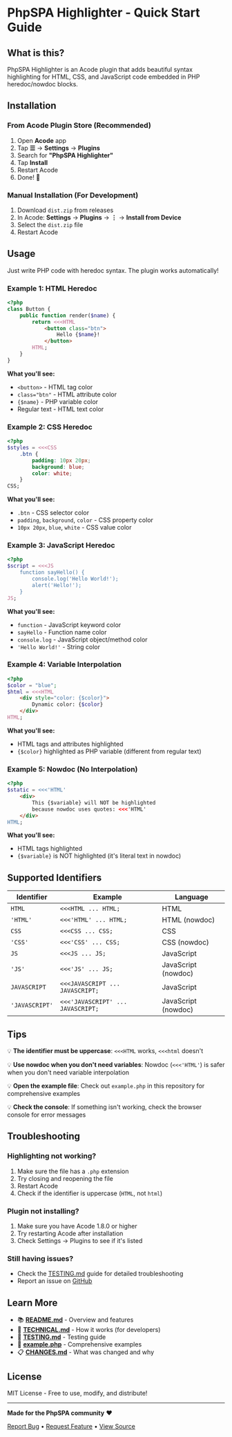# PhpSPA Highlighter - Quick Start Guide

## What is this?

PhpSPA Highlighter is an Acode plugin that adds beautiful syntax highlighting for HTML, CSS, and JavaScript code embedded in PHP heredoc/nowdoc blocks.

## Installation

### From Acode Plugin Store (Recommended)
1. Open **Acode** app
2. Tap **☰** → **Settings** → **Plugins**
3. Search for **"PhpSPA Highlighter"**
4. Tap **Install**
5. Restart Acode
6. Done! 🎉

### Manual Installation (For Development)
1. Download `dist.zip` from releases
2. In Acode: **Settings** → **Plugins** → **⋮** → **Install from Device**
3. Select the `dist.zip` file
4. Restart Acode

## Usage

Just write PHP code with heredoc syntax. The plugin works automatically!

### Example 1: HTML Heredoc
```php
<?php
class Button {
    public function render($name) {
        return <<<HTML
            <button class="btn">
                Hello {$name}!
            </button>
        HTML;
    }
}
```

**What you'll see:**
- `<button>` - HTML tag color
- `class="btn"` - HTML attribute color
- `{$name}` - PHP variable color
- Regular text - HTML text color

### Example 2: CSS Heredoc
```php
<?php
$styles = <<<CSS
    .btn {
        padding: 10px 20px;
        background: blue;
        color: white;
    }
CSS;
```

**What you'll see:**
- `.btn` - CSS selector color
- `padding`, `background`, `color` - CSS property color
- `10px 20px`, `blue`, `white` - CSS value color

### Example 3: JavaScript Heredoc
```php
<?php
$script = <<<JS
    function sayHello() {
        console.log('Hello World!');
        alert('Hello!');
    }
JS;
```

**What you'll see:**
- `function` - JavaScript keyword color
- `sayHello` - Function name color
- `console.log` - JavaScript object/method color
- `'Hello World!'` - String color

### Example 4: Variable Interpolation
```php
<?php
$color = "blue";
$html = <<<HTML
    <div style="color: {$color}">
        Dynamic color: {$color}
    </div>
HTML;
```

**What you'll see:**
- HTML tags and attributes highlighted
- `{$color}` highlighted as PHP variable (different from regular text)

### Example 5: Nowdoc (No Interpolation)
```php
<?php
$static = <<<'HTML'
    <div>
        This {$variable} will NOT be highlighted
        because nowdoc uses quotes: <<<'HTML'
    </div>
HTML;
```

**What you'll see:**
- HTML tags highlighted
- `{$variable}` is NOT highlighted (it's literal text in nowdoc)

## Supported Identifiers

| Identifier | Example | Language |
|-----------|---------|----------|
| `HTML` | `<<<HTML ... HTML;` | HTML |
| `'HTML'` | `<<<'HTML' ... HTML;` | HTML (nowdoc) |
| `CSS` | `<<<CSS ... CSS;` | CSS |
| `'CSS'` | `<<<'CSS' ... CSS;` | CSS (nowdoc) |
| `JS` | `<<<JS ... JS;` | JavaScript |
| `'JS'` | `<<<'JS' ... JS;` | JavaScript (nowdoc) |
| `JAVASCRIPT` | `<<<JAVASCRIPT ... JAVASCRIPT;` | JavaScript |
| `'JAVASCRIPT'` | `<<<'JAVASCRIPT' ... JAVASCRIPT;` | JavaScript (nowdoc) |

## Tips

💡 **The identifier must be uppercase**: `<<<HTML` works, `<<<html` doesn't

💡 **Use nowdoc when you don't need variables**: Nowdoc (`<<<'HTML'`) is safer when you don't need variable interpolation

💡 **Open the example file**: Check out `example.php` in this repository for comprehensive examples

💡 **Check the console**: If something isn't working, check the browser console for error messages

## Troubleshooting

### Highlighting not working?
1. Make sure the file has a `.php` extension
2. Try closing and reopening the file
3. Restart Acode
4. Check if the identifier is uppercase (`HTML`, not `html`)

### Plugin not installing?
1. Make sure you have Acode 1.8.0 or higher
2. Try restarting Acode after installation
3. Check Settings → Plugins to see if it's listed

### Still having issues?
- Check the [TESTING.md](TESTING.md) guide for detailed troubleshooting
- Report an issue on [GitHub](https://github.com/dconco/phpspa-highlighter-plugin/issues)

## Learn More

- 📚 **[README.md](README.md)** - Overview and features
- 🔧 **[TECHNICAL.md](TECHNICAL.md)** - How it works (for developers)
- 🧪 **[TESTING.md](TESTING.md)** - Testing guide
- 📝 **[example.php](example.php)** - Comprehensive examples
- 📋 **[CHANGES.md](CHANGES.md)** - What was changed and why

## License

MIT License - Free to use, modify, and distribute!

---

**Made for the PhpSPA community** ❤️

[Report Bug](https://github.com/dconco/phpspa-highlighter-plugin/issues) • [Request Feature](https://github.com/dconco/phpspa-highlighter-plugin/issues) • [View Source](https://github.com/dconco/phpspa-highlighter-plugin)
